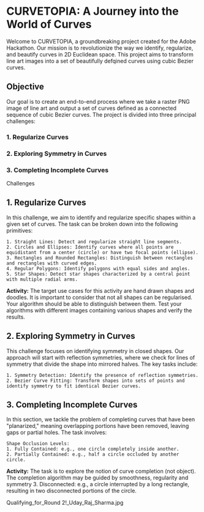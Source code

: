 # CURVETOPIA: A Journey into the World of Curves
Welcome to CURVETOPIA, a groundbreaking project created for the Adobe Hackathon. Our mission is to revolutionize the way we identify, regularize, and beautify curves in 2D Euclidean space. This project aims to transform line art images into a set of beautifully defqined curves using cubic Bezier curves.

## Objective
Our goal is to create an end-to-end process where we take a raster PNG image of line art and output a set of curves defined as a connected sequence of cubic Bezier curves.
The project is divided into three principal challenges:

### 1. Regularize Curves
### 2. Exploring Symmetry in Curves
### 3. Completing Incomplete Curves
Challenges

 ## 1. Regularize Curves
In this challenge, we aim to identify and regularize specific shapes within a given set of curves. The task can be broken down into the following primitives:

	1. Straight Lines: Detect and regularize straight line segments.
	2. Circles and Ellipses: Identify curves where all points are equidistant from a center (circle) or have two focal points (ellipse).
	3. Rectangles and Rounded Rectangles: Distinguish between rectangles and rectangles with curved edges.
	4. Regular Polygons: Identify polygons with equal sides and angles.
	5. Star Shapes: Detect star shapes characterized by a central point with multiple radial arms.

**Activity:** The target use cases for this activity are hand drawn shapes and doodles. It is important to consider that not all shapes can be regularised. Your algorithm should be able to distinguish between them. Test your algorithms with different images containing various shapes and verify the results. 
## 2. Exploring Symmetry in Curves
This challenge focuses on identifying symmetry in closed shapes. Our approach will start with reflection symmetries, where we check for lines of symmetry that divide the shape into mirrored halves. The key tasks include:

	1. Symmetry Detection: Identify the presence of reflection symmetries.
	2. Bezier Curve Fitting: Transform shapes into sets of points and identify symmetry to fit identical Bezier curves.
## 3. Completing Incomplete Curves
In this section, we tackle the problem of completing curves that have been "planarized," meaning overlapping portions have been removed, leaving gaps or partial holes. The task involves:

	Shape Occlusion Levels:
	1. Fully Contained: e.g., one circle completely inside another.
	2. Partially Contained: e.g., half a circle occluded by another circle.

 **Activity:** The task is to explore the notion of curve completion (not object). The completion algorithm may be guided by smoothness, regularity and symmetry
	3. Disconnected: e.g., a circle interrupted by a long rectangle, resulting in two disconnected portions of the circle.

 
Qualifying_for_Round 2!_Uday_Raj_Sharma.jpg
